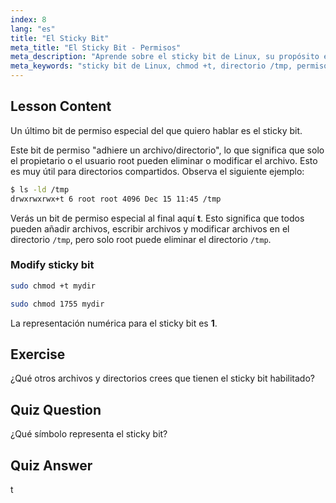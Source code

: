 ```yaml
---
index: 8
lang: "es"
title: "El Sticky Bit"
meta_title: "El Sticky Bit - Permisos"
meta_description: "Aprende sobre el sticky bit de Linux, su propósito en directorios compartidos como /tmp, y cómo configurarlo usando chmod. ¡Comprende este permiso de archivo clave!"
meta_keywords: "sticky bit de Linux, chmod +t, directorio /tmp, permisos de Linux, seguridad de archivos, tutorial de Linux, Linux para principiantes"
---
```


## Lesson Content

Un último bit de permiso especial del que quiero hablar es el sticky bit.

Este bit de permiso "adhiere un archivo/directorio", lo que significa que solo el propietario o el usuario root pueden eliminar o modificar el archivo. Esto es muy útil para directorios compartidos. Observa el siguiente ejemplo:

```bash
$ ls -ld /tmp
drwxrwxrwx+t 6 root root 4096 Dec 15 11:45 /tmp
```

Verás un bit de permiso especial al final aquí **t**. Esto significa que todos pueden añadir archivos, escribir archivos y modificar archivos en el directorio `/tmp`, pero solo root puede eliminar el directorio `/tmp`.

### Modify sticky bit

```bash
sudo chmod +t mydir

sudo chmod 1755 mydir
```

La representación numérica para el sticky bit es **1**.

## Exercise

¿Qué otros archivos y directorios crees que tienen el sticky bit habilitado?

## Quiz Question

¿Qué símbolo representa el sticky bit?

## Quiz Answer

t
